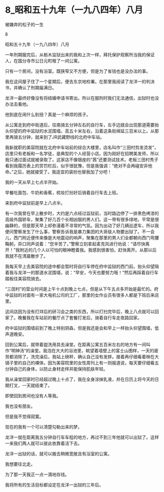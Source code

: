 # 8_昭和五十九年（一九八四年）八月

被嫌弃的松子的一生

8

昭和五十九年（一九八四年）八月

一年刑期服完后，从栃木监狱出来的我和上次一样，拜托保护观察所当我的保证人，在国分寺市公日元町租了一间公寓。

只有一个房间，没有浴室。既狭窄又不方便，但是为了省钱也是没办法的事。

我在这间屋子住了一个星期后，便去东京地检署。在那里我阅读了龙洋一的判决书，并确认了刑期届满日。

龙洋一最终好像没有将结婚申请书寄出。所以在服刑时我们无法通信，出狱时也没办法去看他。

他到底在闹什么别扭？真是一个麻烦的孩子。

从公寓走到府中街道后，往南骑五分钟左右的自行车，左手边就会出现那道需要抬头仰望的府中监狱的水泥围墙。高五十米左右，沿着这条街绵延三百米以上。从那里再骑五分钟，就来到了JR武藏野线的北府中车站。

我新就职的美容院就在北府中车站前的综合大楼里，店名叫作“三田村剪发烫发”，店里只有老板和一名学徒，是典型的个人经营小店。因为刚好在招聘美发师，所以我只通过面试就被录取了。这家店不像银座的“茜”还要测试技术。老板三田村秀子看到我履历表上的赏罚栏后，似乎很犹豫，但是我强调：“绝对不会再碰安非他命。”之后，她就接受了。我适宜的装扮也替我加了分吧！

我的一天从早上七点半开始。

早餐吃面包、牛奶和香蕉，梳妆打扮好后骑着自行车去上班。

来到府中监狱前是早上八点半。

有一次我曾在早上散步时，大约是六点经过监狱前，当时路边停了一排黑色烤漆的高级外国轿车，聚集了好几百个长相凶狠的男人们。这一带有很多绿地，平常是很幽静的，但是那天早上却弥漫着不寻常的气氛。因为出动了好几辆巡逻车，所以我便问警察发生了什么事，警察告诉我是暴力集团的大哥级人物要出狱了。不一会儿，西门附近便传来像是大地震动的响声，聚集在那里的男人们全都朝向西门弯腰鞠躬，异口同声说着：“您辛苦了。”警察立刻拿起麦克风进行劝说：“请尽快离开！”我附近的几个人以可怕的眼神瞪着我。我感到很害怕，赶快离开。从那以后我就不在清晨散步了。

我每天早上去美容院的途中都会暂时将自行车停在府中监狱的西门前。抬头仰望隔着我与龙洋一的那道水泥围墙，说：“早安，今天也要努力哦！”然后再踩着自行车踏板往美容院骑去。

“三田村”的营业时间是上午十点到晚上七点，但是从下午五点多开始是最忙的。府中监狱的对面有一家大电机公司的工厂，那里的女作业员有很多人都是下班后来店里。

这间店因为没有打烊后的研习会之类的东西，所以打扫完毕后，晚上八点就可以回家了。晚餐我在车站前的餐厅点了套餐打发后，骑着自行车走夜路回家。

府中监狱的围墙前到了晚上特别阴森，但是我还是会和早上一样抬头仰望围墙，低声道晚安。

回到公寓后，就带着盥洗用具去澡堂。在距离公寓五百米左右的地方有一间叫作“明神汤”的澡堂。我泡在大大的浴池里，眺望着墙壁上的富士山图样，一天的疲劳都消除了。洗完澡后，我站上磅秤，确认自己没有发胖。接着再仔细看着映在大镜子里的自己的裸体。因为美容院里的女性周刊上有一则报道说，每天要仔细看五分钟自己的身体，以防止身材走样并能保持肌肤年轻。

我从澡堂回家时已经超过晚上十点了，我在全身涂抹乳液，并在日历上将今天的日期打叉，一天就结束了。

即使回到房间也没有人等我。

我也没有朋友。

但是我不觉得寂寞。

现在的我有一个可以清楚勾勒出来的梦。

龙洋一就在距离我五分钟自行车车程的地方，再过不到三年他就可以出狱了。这样一来我们两人就可以彼此依靠着活下去。

龙洋一出狱的话，就可以搬去稍微宽敞且有浴室的公寓。

我想要往北走。

为了那一天我正一点一滴地存钱。

我将所有的生活目标都设定在龙洋一出狱的三年后。